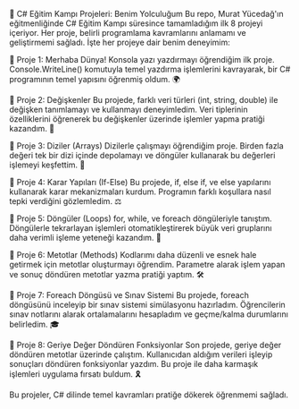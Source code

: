 🚀 C# Eğitim Kampı Projeleri: Benim Yolculuğum
Bu repo, Murat Yücedağ'ın eğitmenliğinde C# Eğitim Kampı süresince tamamladığım ilk 8 projeyi içeriyor. Her proje, belirli programlama kavramlarını anlamamı ve geliştirmemi sağladı. İşte her projeye dair benim deneyimim:

🌟 Proje 1: Merhaba Dünya!
Konsola yazı yazdırmayı öğrendiğim ilk proje. Console.WriteLine() komutuyla temel yazdırma işlemlerini kavrayarak, bir C# programının temel yapısını öğrenmiş oldum. 🌍

🌟 Proje 2: Değişkenler
Bu projede, farklı veri türleri (int, string, double) ile değişken tanımlamayı ve kullanmayı deneyimledim. Veri tiplerinin özelliklerini öğrenerek bu değişkenler üzerinde işlemler yapma pratiği kazandım. 🔢

🌟 Proje 3: Diziler (Arrays)
Dizilerle çalışmayı öğrendiğim proje. Birden fazla değeri tek bir dizi içinde depolamayı ve döngüler kullanarak bu değerleri işlemeyi keşfettim. 🧩

🌟 Proje 4: Karar Yapıları (If-Else)
Bu projede, if, else if, ve else yapılarını kullanarak karar mekanizmaları kurdum. Programın farklı koşullara nasıl tepki verdiğini gözlemledim. ⚖️

🌟 Proje 5: Döngüler (Loops)
for, while, ve foreach döngüleriyle tanıştım. Döngülerle tekrarlayan işlemleri otomatikleştirerek büyük veri gruplarını daha verimli işleme yeteneği kazandım. 🔄

🌟 Proje 6: Metotlar (Methods)
Kodlarımı daha düzenli ve esnek hale getirmek için metotlar oluşturmayı öğrendim. Parametre alarak işlem yapan ve sonuç döndüren metotlar yazma pratiği yaptım. 🛠️

🌟 Proje 7: Foreach Döngüsü ve Sınav Sistemi
Bu projede, foreach döngüsünü inceleyip bir sınav sistemi simülasyonu hazırladım. Öğrencilerin sınav notlarını alarak ortalamalarını hesapladım ve geçme/kalma durumlarını belirledim. 🎓

🌟 Proje 8: Geriye Değer Döndüren Fonksiyonlar
Son projede, geriye değer döndüren metotlar üzerinde çalıştım. Kullanıcıdan aldığım verileri işleyip sonuçları döndüren fonksiyonlar yazdım. Bu proje ile daha karmaşık işlemleri uygulama fırsatı buldum. 🎗️

Bu projeler, C# dilinde temel kavramları pratiğe dökerek öğrenmemi sağladı.
